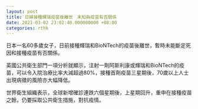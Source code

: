 ```yaml
---
layout: post
title: 日婦接種輝瑞疫苗後離世　未知與疫苗有否關係
date: 2021-03-02 23:02:40.000000000 +08:00
categories: rthk
---
```


日本一名60多歲女子，日前接種輝瑞和BioNTech的疫苗後離世，暫時未能斷定死因和接種疫苗有否關係。

英國公共衛生部門一項分析就顯示，注射一劑阿斯利康或輝瑞和BioNTech的疫苗，可以令入院治療比率大減超過80%，接種首劑疫苗三星期後，70歲以上人士出現病徵的風險亦大幅降低。

世界衛生組織表示，全球新增確診連跌六個星期後，上星期回升，重申在接種疫苗之餘，仍要採取公共衛生措施，對抗疫情。
